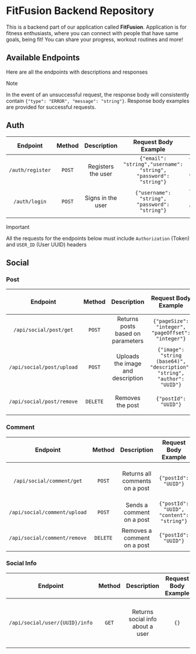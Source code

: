# FitFusion Backend Repository

This is a backend part of our application called **FitFusion**. Application is for fitness enthusiasts, where you can
connect with people that have same goals, being fit! You can share your progress, workout routines and more!

## Available Endpoints

Here are all the endpoints with descriptions and responses

> [!NOTE]
> In the event of an unsuccessful request, the response body will consistently
> contain `{"type": "ERROR", "message": "string"}`.
> Response body examples are provided for successful requests.

## Auth

|     Endpoint     | Method |    Description     |                       Request Body Example                       |                        Response Body Example                         |
|:----------------:|:------:|:------------------:|:----------------------------------------------------------------:|:--------------------------------------------------------------------:|
| `/auth/register` | `POST` | Registers the user | `{"email": "string","username": "string", "password": "string"}` | `{"Authorization": "string", "USER_ID": "string", "ROLE": "string"}` |
|  `/auth/login`   | `POST` | Signs in the user  |          `{"username": "string", "password": "string"}`          | `{"Authorization": "string", "USER_ID": "string", "ROLE": "string"}` |

> [!IMPORTANT]
> All the requests for the endpoints below must include `Authorization` (Token) and `USER_ID` (User UUID) headers

## Social

### Post

|         Endpoint          |  Method  |            Description            |                           Request Body Example                            |           Response Body Example           |
|:-------------------------:|:--------:|:---------------------------------:|:-------------------------------------------------------------------------:|:-----------------------------------------:|
|  `/api/social/post/get`   |  `POST`  | Returns posts based on parameters |            `{"pageSize": "integer", "pageOffset": "integer"}`             | `{"type": "string", "message": "string"}` |
| `/api/social/post/upload` |  `POST`  | Uploads the image and description | `{"image": "string (base64)", "description": "string", "author": "UUID"}` | `{"type": "string", "message": "string"}` |
| `/api/social/post/remove` | `DELETE` |         Removes the post          |                           `{"postId": "UUID"}`                            | `{"type": "string", "message": "string"}` |

### Comment

|           Endpoint           |  Method  |          Description           |           Request Body Example            |                             Response Body Example                              |
|:----------------------------:|:--------:|:------------------------------:|:-----------------------------------------:|:------------------------------------------------------------------------------:|
|  `/api/social/comment/get`   |  `POST`  | Returns all comments on a post |           `{"postId": "UUID"}`            | `[{"id": "UUID", "postId":"UUID", "username": "string", "content": "string"}]` |
| `/api/social/comment/upload` |  `POST`  |   Sends a comment on a post    | `{"postId": "UUID", "content": "string"}` |                   `{"type": "string", "message": "string"}`                    |
| `/api/social/comment/remove` | `DELETE` |  Removes a comment on a post   |           `{"postId": "UUID"}`            |                   `{"type": "string", "message": "string"}`                    |

### Social Info

|            Endpoint            | Method |           Description            | Request Body Example |                                      Response Body Example                                      |
|:------------------------------:|:------:|:--------------------------------:|:--------------------:|:-----------------------------------------------------------------------------------------------:|
| `/api/social/user/{UUID}/info` | `GET`  | Returns social info about a user |         `{}`         | `{"username": "string", "workouts": "integer", "followers": "integer", "following": "integer"}` |

